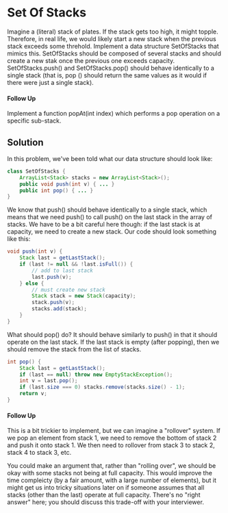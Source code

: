 # Set Of Stacks

Imagine a (literal) stack of plates. If the stack gets too high, it might topple. Therefore, in real life, we would 
likely start a new stack when the previous stack exceeds some threhold. Implement a data structure SetOfStacks that 
mimics this. SetOfStacks should be composed of several stacks and should create a new stak once the previous one 
exceeds capacity. SetOfStacks.push() and SetOfStacks.pop() should behave identically to a single stack (that is, pop
() should return the same values as it would if there were just a single stack).

#### Follow Up

Implement a function popAt(int index) which performs a pop operation on a specific sub-stack.

## Solution

In this problem, we've been told what our data structure should look like:

```java
class SetOfStacks {
    ArrayList<Stack> stacks = new ArrayList<Stack>();
    public void push(int v) { ... }
    public int pop() { ... }
}
```

We know that push() should behave identically to a single stack, which means that we need push() to call push() on 
the last stack in the array of stacks. We have to be a bit careful here though: if the last stack is at capacity, we 
need to create a new stack. Our code should look something like this:

```java
void push(int v) {
    Stack last = getLastStack();
    if (last != null && !last.isFull()) {
        // add to last stack
        last.push(v);
    } else {
        // must create new stack
        Stack stack = new Stack(capacity);
        stack.push(v);
        stacks.add(stack);
    }
}
```

What should pop() do? It should behave similarly to push() in that it should operate on the last stack. If the last 
stack is empty (after popping), then we should remove the stack from the list of stacks.
```java
int pop() {
    Stack last = getLastStack();
    if (last == null) throw new EmptyStackException();
    int v = last.pop();
    if (last.size === 0) stacks.remove(stacks.size() - 1);
    return v;
}
```

#### Follow Up

This is a bit trickier to implement, but we can imagine a "rollover" system. If we pop an element from stack 1, we 
need to remove the bottom of stack 2 and push it onto stack 1. We then need to rollover from stack 3 to stack 2, 
stack 4 to stack 3, etc.

You could make an argument that, rather than "rolling over", we should be okay with some stacks not being at full 
capacity. This would improve the time compleicty (by a fair amount, with a large number of elements), but it might 
get us into tricky situations later on if someone assumes that all stacks (other than the last) operate at full 
capacity. There's no "right answer" here; you should discuss this trade-off with your interviewer.